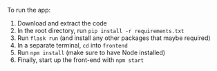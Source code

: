 To run the app:

1. Download and extract the code
2. In the root directory, run `pip install -r requirements.txt`
3. Run `flask run` (and install any other packages that maybe required)
4. In a separate terminal, `cd` into `frontend`
5. Run `npm install` (make sure to have Node installed)
6. Finally, start up the front-end with `npm start`
